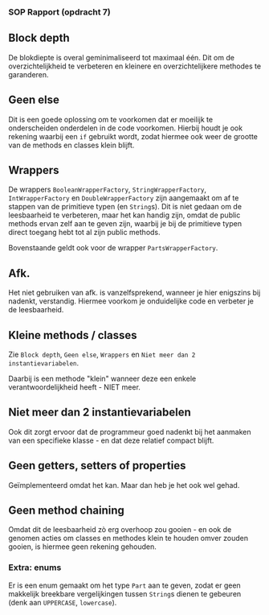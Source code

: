 ### SOP Rapport (opdracht 7)

## Block depth
De blokdiepte is overal geminimaliseerd tot maximaal één. Dit om de overzichtelijkheid te verbeteren en kleinere en overzichtelijkere methodes te garanderen.

## Geen else
Dit is een goede oplossing om te voorkomen dat er moeilijk te onderscheiden onderdelen in de code voorkomen. Hierbij houdt je ook rekening waarbij een `if` gebruikt wordt, zodat hiermee ook weer de grootte van de methods en classes klein blijft.

## Wrappers
De wrappers `BooleanWrapperFactory`, `StringWrapperFactory`, `IntWrapperFactory` en `DoubleWrapperFactory` zijn aangemaakt om af te stappen van de primitieve typen (en `String`s). Dit is niet gedaan om de leesbaarheid te verbeteren, maar het kan handig zijn, omdat de public methods ervan zelf aan te geven zijn, waarbij je bij de primitieve typen direct toegang hebt tot al zijn public methods.

Bovenstaande geldt ook voor de wrapper `PartsWrapperFactory`.

## Afk.
Het niet gebruiken van afk. is vanzelfsprekend, wanneer je hier enigszins bij nadenkt, verstandig. Hiermee voorkom je onduidelijke code en verbeter je de leesbaarheid.

## Kleine methods / classes
Zie `Block depth`, `Geen else`, `Wrappers` en `Niet meer dan 2 instantievariabelen`.

Daarbij is een methode "klein" wanneer deze een enkele verantwoordelijkheid heeft - NIET meer.

## Niet meer dan 2 instantievariabelen
Ook dit zorgt ervoor dat de programmeur goed nadenkt bij het aanmaken van een specifieke klasse - en dat deze relatief compact blijft.

## Geen getters, setters of properties
Geïmplementeerd omdat het kan. Maar dan heb je het ook wel gehad.

## Geen method chaining
Omdat dit de leesbaarheid zò erg overhoop zou gooien - en ook de genomen acties om classes en methodes klein te houden omver zouden gooien, is hiermee geen rekening gehouden.

### Extra: enums
Er is een enum gemaakt om het type `Part` aan te geven, zodat er geen makkelijk breekbare vergelijkingen tussen `String`s dienen te gebeuren (denk aan `UPPERCASE`, `lowercase`).